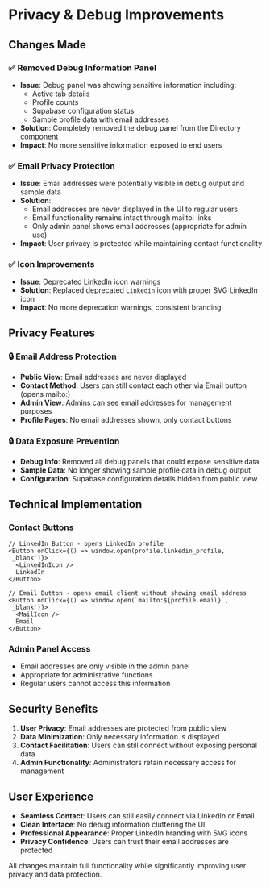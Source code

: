 # Privacy & Debug Improvements

## Changes Made

### ✅ **Removed Debug Information Panel**
- **Issue**: Debug panel was showing sensitive information including:
  - Active tab details
  - Profile counts
  - Supabase configuration status
  - Sample profile data with email addresses
- **Solution**: Completely removed the debug panel from the Directory component
- **Impact**: No more sensitive information exposed to end users

### ✅ **Email Privacy Protection**
- **Issue**: Email addresses were potentially visible in debug output and sample data
- **Solution**: 
  - Email addresses are never displayed in the UI to regular users
  - Email functionality remains intact through mailto: links
  - Only admin panel shows email addresses (appropriate for admin use)
- **Impact**: User privacy is protected while maintaining contact functionality

### ✅ **Icon Improvements**
- **Issue**: Deprecated LinkedIn icon warnings
- **Solution**: Replaced deprecated `Linkedin` icon with proper SVG LinkedIn icon
- **Impact**: No more deprecation warnings, consistent branding

## Privacy Features

### 🔒 **Email Address Protection**
- **Public View**: Email addresses are never displayed
- **Contact Method**: Users can still contact each other via Email button (opens mailto:)
- **Admin View**: Admins can see email addresses for management purposes
- **Profile Pages**: No email addresses shown, only contact buttons

### 🔒 **Data Exposure Prevention**
- **Debug Info**: Removed all debug panels that could expose sensitive data
- **Sample Data**: No longer showing sample profile data in debug output
- **Configuration**: Supabase configuration details hidden from public view

## Technical Implementation

### Contact Buttons
```tsx
// LinkedIn Button - opens LinkedIn profile
<Button onClick={() => window.open(profile.linkedin_profile, '_blank')}>
  <LinkedInIcon />
  LinkedIn
</Button>

// Email Button - opens email client without showing email address
<Button onClick={() => window.open(`mailto:${profile.email}`, '_blank')}>
  <MailIcon />
  Email
</Button>
```

### Admin Panel Access
- Email addresses are only visible in the admin panel
- Appropriate for administrative functions
- Regular users cannot access this information

## Security Benefits

1. **User Privacy**: Email addresses are protected from public view
2. **Data Minimization**: Only necessary information is displayed
3. **Contact Facilitation**: Users can still connect without exposing personal data
4. **Admin Functionality**: Administrators retain necessary access for management

## User Experience

- **Seamless Contact**: Users can still easily connect via LinkedIn or Email
- **Clean Interface**: No debug information cluttering the UI
- **Professional Appearance**: Proper LinkedIn branding with SVG icons
- **Privacy Confidence**: Users can trust their email addresses are protected

All changes maintain full functionality while significantly improving user privacy and data protection.